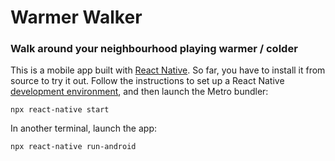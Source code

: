 # Warmer Walker
### Walk around your neighbourhood playing warmer / colder

This is a mobile app built with [React Native]. So far, you have to install it from source to try it out. Follow the instructions to set up a React Native [development environment], and then launch the Metro bundler:

    npx react-native start

In another terminal, launch the app:

    npx react-native run-android

[React Native]: https://reactnative.dev/
[development environment]: https://reactnative.dev/docs/environment-setup